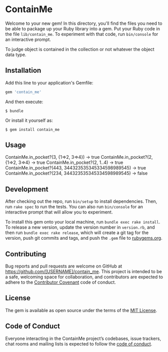 # ContainMe

Welcome to your new gem! In this directory, you'll find the files you need to be able to package up your Ruby library into a gem. Put your Ruby code in the file `lib/contain_me`. To experiment with that code, run `bin/console` for an interactive prompt.

To judge object is contained in the collection or not whatever the object data type.

## Installation

Add this line to your application's Gemfile:

```ruby
gem 'contain_me'
```

And then execute:

    $ bundle

Or install it yourself as:

    $ gem install contain_me

## Usage

ContainMe.in_pocket?(3, {1=>2, 3=>4})   -> true
ContainMe.in_pocket?(2, {1=>2, 3=>4}    -> true
ContainMe.in_pocket?(2, 1..4)           -> true   
ContainMe.in_pocket?(443, 344323535345334598989545)   -> true  
ContainMe.in_pocket?(234, 344323535345334598989545)   -> false  

## Development

After checking out the repo, run `bin/setup` to install dependencies. Then, run `rake spec` to run the tests. You can also run `bin/console` for an interactive prompt that will allow you to experiment.

To install this gem onto your local machine, run `bundle exec rake install`. To release a new version, update the version number in `version.rb`, and then run `bundle exec rake release`, which will create a git tag for the version, push git commits and tags, and push the `.gem` file to [rubygems.org](https://rubygems.org).

## Contributing

Bug reports and pull requests are welcome on GitHub at https://github.com/[USERNAME]/contain_me. This project is intended to be a safe, welcoming space for collaboration, and contributors are expected to adhere to the [Contributor Covenant](http://contributor-covenant.org) code of conduct.

## License

The gem is available as open source under the terms of the [MIT License](https://opensource.org/licenses/MIT).

## Code of Conduct

Everyone interacting in the ContainMe project’s codebases, issue trackers, chat rooms and mailing lists is expected to follow the [code of conduct](https://github.com/[USERNAME]/contain_me/blob/master/CODE_OF_CONDUCT.md).
